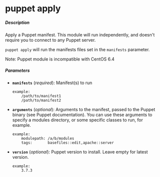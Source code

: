 # puppet apply


##### Description
Apply a Puppet manifest. This module will run independently, and doesn't require you to connect to any Puppet server.

`puppet apply` will run the manifests files set in the `manifests` parameter.

Note: Puppet module is incompatible with CentOS 6.4

##### Parameters

*   **`manifests`** (*required*): Manifest(s) to run

		example:
			/path/to/manifest1
			/path/to/manifest2

*   **`arguments`** (*optional*): Arguments to the manifest, passed to the Puppet binary (see Puppet documentation). You can use these arguments to specify a modules directory, or some specific classes to run, for example.

		example:
			modulepath: /a/b/modules
			tags:       basefiles::edit,apache::server

*   **`version`** (*optional*): Puppet version to install. Leave empty for latest version.

		example:
			3.7.3
				
